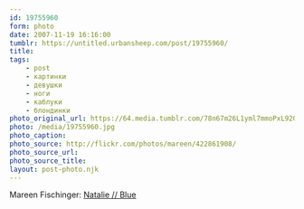```yaml
---
id: 19755960
form: photo
date: 2007-11-19 16:16:00
tumblr: https://untitled.urbansheep.com/post/19755960/
title:
tags:
    - post
    - картинки
    - девушки
    - ноги
    - каблуки
    - блондинки
photo_original_url: https://64.media.tumblr.com/78n67m26L1yml7mmoPxL92GB_1280.jpg
photo: /media/19755960.jpg
photo_caption: 
photo_source: http://flickr.com/photos/mareen/422861908/
photo_source_url:
photo_source_title:
layout: post-photo.njk
---
```


<p>Mareen Fischinger: <a href="http://flickr.com/photos/mareen/422861908/">Natalie // Blue</a></p>
